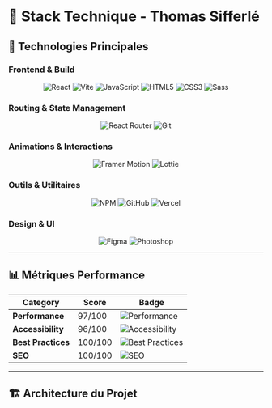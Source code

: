 # 🚀 Stack Technique - Thomas Sifferlé

## 🎯 Technologies Principales

### Frontend & Build

<div align="center">

![React](https://skillicons.dev/icons?i=react)
![Vite](https://skillicons.dev/icons?i=vite)
![JavaScript](https://skillicons.dev/icons?i=js)
![HTML5](https://skillicons.dev/icons?i=html)
![CSS3](https://skillicons.dev/icons?i=css)
![Sass](https://skillicons.dev/icons?i=sass)

</div>

### Routing & State Management

<div align="center">

![React Router](https://skillicons.dev/icons?i=react)
![Git](https://skillicons.dev/icons?i=git)

</div>

### Animations & Interactions

<div align="center">

![Framer Motion](https://img.shields.io/badge/Framer_Motion-12.23.24-0055FF?style=for-the-badge&logo=framer&logoColor=white)
![Lottie](https://img.shields.io/badge/Lottie-0.17.5-00D2B8?style=for-the-badge&logo=lottiefiles&logoColor=white)

</div>

### Outils & Utilitaires

<div align="center">

![NPM](https://skillicons.dev/icons?i=npm)
![GitHub](https://skillicons.dev/icons?i=github)
![Vercel](https://skillicons.dev/icons?i=vercel)

</div>

### Design & UI

<div align="center">

![Figma](https://skillicons.dev/icons?i=figma)
![Photoshop](https://skillicons.dev/icons?i=ps)

</div>

---

## 📊 Métriques Performance

<div align="center">

| Category           | Score   | Badge                                                                                                 |
| ------------------ | ------- | ----------------------------------------------------------------------------------------------------- |
| **Performance**    | 97/100  | ![Performance](https://img.shields.io/badge/Performance-97%2F100-brightgreen?style=for-the-badge)     |
| **Accessibility**  | 96/100  | ![Accessibility](https://img.shields.io/badge/Accessibility-96%2F100-brightgreen?style=for-the-badge) |
| **Best Practices** | 100/100 | ![Best Practices](https://img.shields.io/badge/Best_Practices-100%2F100-green?style=for-the-badge)    |
| **SEO**            | 100/100 | ![SEO](https://img.shields.io/badge/SEO-100%2F100-green?style=for-the-badge)                          |

</div>

---

## 🏗️ Architecture du Projet
